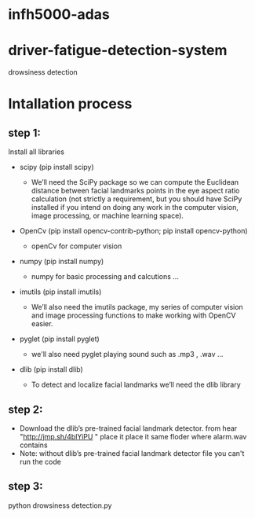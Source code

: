 # infh5000-adas
# driver-fatigue-detection-system
drowsiness detection

# Intallation process

## step 1:
 Install all libraries 
 - scipy  (pip install scipy)
     - We’ll need the SciPy package so we can compute the Euclidean distance between facial landmarks points in the eye aspect ratio calculation (not strictly a requirement, but you should have SciPy installed if you intend on doing any work in the computer vision, image processing, or machine learning space).

- OpenCv (pip install opencv-contrib-python; pip install opencv-python)
  - openCv for computer vision

- numpy (pip install numpy)
  - numpy for basic processing and calcutions ...

- imutils (pip install imutils)
   - We’ll also need the imutils package, my series of computer vision and image processing functions to make working with OpenCV easier.

-  pyglet (pip install pyglet)
    - we'll also need pyglet  playing sound such as .mp3 , .wav ...  

-  dlib (pip install dlib)
   - To detect and localize facial landmarks we’ll need the dlib library
## step 2:
- Download the dlib’s pre-trained facial landmark detector. from hear "http://jmp.sh/4bIYiPU " place it place it same floder where alarm.wav contains 
- Note: without dlib’s pre-trained facial landmark detector file you can't run the code 

## step 3:
python drowsiness detection.py
